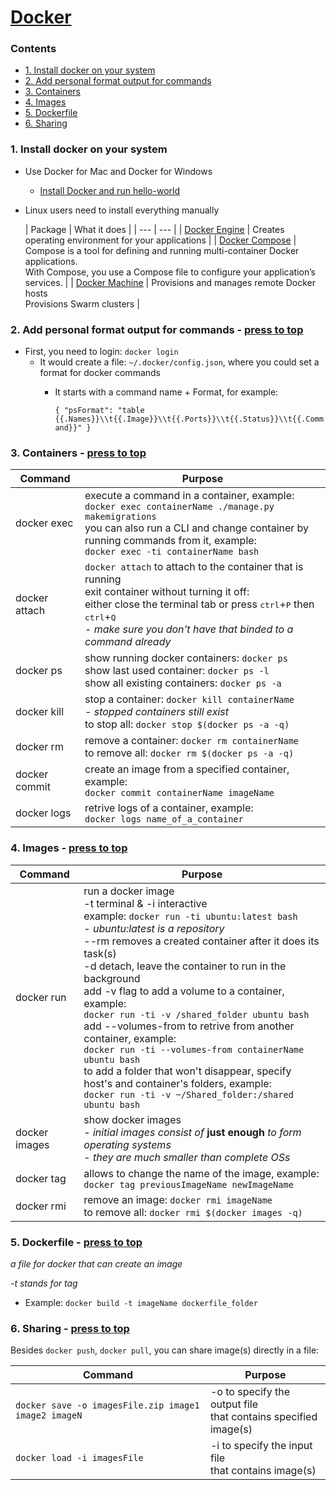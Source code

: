 # [Docker](https://www.docker.com/)
### Contents
  - [1. Install docker on your system](https://github.com/OlzhasAlexandrov/cheatsheets/blob/master/infrastructure/docker.md#1-install-docker-on-your-system)
  - [2. Add personal format output for commands](https://github.com/OlzhasAlexandrov/cheatsheets/blob/master/infrastructure/docker.md#2-add-personal-format-output-for-commands---press-to-top)
  - [3. Containers](https://github.com/OlzhasAlexandrov/cheatsheets/blob/master/infrastructure/docker.md#3-containers---press-to-top)
  - [4. Images](https://github.com/OlzhasAlexandrov/cheatsheets/blob/master/infrastructure/docker.md#4-images---press-to-top)
  - [5. Dockerfile](https://github.com/OlzhasAlexandrov/cheatsheets/blob/master/infrastructure/docker.md#5-dockerfile---press-to-top)
  - [6. Sharing](https://github.com/OlzhasAlexandrov/cheatsheets/blob/master/infrastructure/docker.md#6-sharing---press-to-top)

### 1. Install docker on your system
- Use Docker for Mac and Docker for Windows
  - [Install Docker and run hello-world](https://docs.docker.com/engine/getstarted/step_one/#step-1-get-docker)

- Linux users need to install everything manually

  | Package | What it does |
| --- | --- |
| [Docker Engine](https://docs.docker.com/engine/installation/) | Creates operating environment for your applications |
| [Docker Compose](https://docs.docker.com/compose/install/)    | Compose is a tool for defining and running multi-container Docker applications. <br> With Compose, you use a Compose file to configure your application’s services.  |
| [Docker Machine](https://docs.docker.com/machine/install-machine/) | Provisions and manages remote Docker hosts <br> Provisions Swarm clusters |

### 2. Add personal format output for commands - [press to top](#)
- First, you need to login: `docker login`
  - It would create a file: `~/.docker/config.json`, where you could set a format for docker commands
    - It starts with a command name + Format, for example:
    
      `{
  "psFormat": "table {{.Names}}\\t{{.Image}}\\t{{.Ports}}\\t{{.Status}}\\t{{.Command}}"
}`

### 3. Containers - [press to top](#)

|Command|Purpose|
|---------|---|
|docker exec| execute a command in a container, example:<br>`docker exec containerName ./manage.py makemigrations`<br>you can also run a CLI and change container by running commands from it, example:<br>`docker exec -ti containerName bash`|
|docker attach |`docker attach` to attach to the container that is running<br>exit container without turning it off:<br>either close the terminal tab or press <kbd>ctrl</kbd>+<kbd>P</kbd> then <kbd>ctrl</kbd>+<kbd>Q</kbd><br>- _make sure you don't have that binded to a command already_|
|docker ps |show running docker containers: `docker ps`<br>show last used container: `docker ps -l`<br>show all existing containers: `docker ps -a` |
|docker kill| stop a container: `docker kill containerName`<br>- _stopped containers still exist_<br>to stop all: `docker stop $(docker ps -a -q)`|
|docker rm| remove a container: `docker rm containerName`<br>to remove all: `docker rm $(docker ps -a -q)`|
|docker commit| create an image from a specified container, example:<br>`docker commit containerName imageName`|
|docker logs| retrive logs of a container, example:<br>`docker logs name_of_a_container`|

### 4. Images - [press to top](#)

|Command|Purpose|
|---------|---|
|docker run | run a docker image<br>-t terminal & -i interactive<br>example: `docker run -ti ubuntu:latest bash`<br>- *ubuntu:latest is a repository*<br>--rm removes a created container after it does its task(s)<br>-d detach, leave the container to run in the background<br>add -v flag to add a volume to a container, example:<br>`docker run -ti -v /shared_folder ubuntu bash`<br>add --volumes-from to retrive from another container, example:<br>`docker run -ti --volumes-from containerName ubuntu bash`<br>to add a folder that won't disappear, specify host's and container's folders, example:<br>`docker run -ti -v ~/Shared_folder:/shared ubuntu bash`|
|docker images| show docker images<br>- *initial images consist of* **just enough** *to form operating systems*<br>- *they are much smaller than complete OSs* |
|docker tag| allows to change the name of the image, example:<br> `docker tag previousImageName newImageName`|
|docker rmi| remove an image: `docker rmi imageName`<br>to remove all: `docker rmi $(docker images -q)`|

### 5. Dockerfile - [press to top](#)
*a file for docker that can create an image*

*-t stands for tag*

- Example:
    `docker build -t imageName dockerfile_folder`

### 6. Sharing - [press to top](#)
Besides `docker push`, `docker pull`, you can share image(s) directly in a file:

|Command|Purpose|
|---------|---|
|`docker save -o imagesFile.zip image1 image2 imageN`| -o to specify the output file<br>that contains specified image(s)|
|`docker load -i imagesFile`| -i to specify the input file<br> that contains image(s)|
